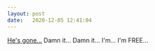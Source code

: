 ```yaml
---
layout: post
date:   2020-12-05 12:41:04
---
```


[He's gone...](https://youtu.be/l5815RGhizQ?t=146) Damn it... Damn it... I'm... I'm FREE...